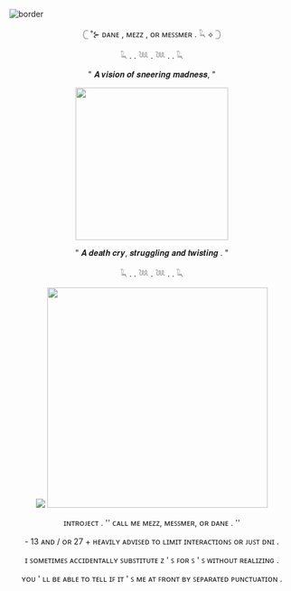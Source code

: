 ![border](https://i.postimg.cc/sfbLMk4C/Untitled63-20241123003453.png)
<p align="center"> 𓊆 ˚⊱ ᴅᴀɴᴇ  ,  ᴍᴇᴢᴢ  ,  ᴏʀ ᴍᴇꜱꜱᴍᴇʀ  .  𓆗 ⟡ 𓊇
<p align="center"> 𓆗  .   .   𓆙  .  𓆙  .   .  𓆗
<p align="center"> " 𝑨 𝒗𝒊𝒔𝒊𝒐𝒏 𝒐𝒇 𝒔𝒏𝒆𝒆𝒓𝒊𝒏𝒈 𝒎𝒂𝒅𝒏𝒆𝒔𝒔, "
<p align="center">
  <img src="https://i.postimg.cc/xTWZf2xh/Untitled65-20241123014704.png" width="270"/>
</p>
<p align="center">  " 𝑨 𝒅𝒆𝒂𝒕𝒉 𝒄𝒓𝒚, 𝒔𝒕𝒓𝒖𝒈𝒈𝒍𝒊𝒏𝒈 𝒂𝒏𝒅 𝒕𝒘𝒊𝒔𝒕𝒊𝒏𝒈 . " 
<p align="center"> 𓆗  .  .   𓆙  .  𓆙  .  .  𓆗 
<p align="center">
  <img src="<p align="center">
  <img src="https://i.postimg.cc/kG1xyzgW/Untitled67-20241123021741.png" width="390"/>
</p>
<p align="center"> ɪɴᴛʀᴏᴊᴇᴄᴛ . '' ᴄᴀʟʟ ᴍᴇ ᴍᴇᴢᴢ, ᴍᴇꜱꜱᴍᴇʀ, ᴏʀ ᴅᴀɴᴇ . ''
<p align="center"> - 13 ᴀɴᴅ  /  ᴏʀ 27 + ʜᴇᴀᴠɪʟʏ ᴀᴅᴠɪꜱᴇᴅ ᴛᴏ ʟɪᴍɪᴛ ɪɴᴛᴇʀᴀᴄᴛɪᴏɴꜱ ᴏʀ ᴊᴜꜱᴛ ᴅɴɪ .
<p align="center"> ɪ ꜱᴏᴍᴇᴛɪᴍᴇꜱ ᴀᴄᴄɪᴅᴇɴᴛᴀʟʟʏ ꜱᴜʙꜱᴛɪᴛᴜᴛᴇ ᴢ ' ꜱ ꜰᴏʀ  ꜱ ' ꜱ  ᴡɪᴛʜᴏᴜᴛ ʀᴇᴀʟɪᴢɪɴɢ . 
<p align="center"> ʏᴏᴜ ' ʟʟ ʙᴇ ᴀʙʟᴇ ᴛᴏ ᴛᴇʟʟ ɪꜰ ɪᴛ ' ꜱ ᴍᴇ ᴀᴛ ꜰʀᴏɴᴛ ʙʏ ꜱᴇᴘᴀʀᴀᴛᴇᴅ ᴘᴜɴᴄᴛᴜᴀᴛɪᴏɴ  .
 
